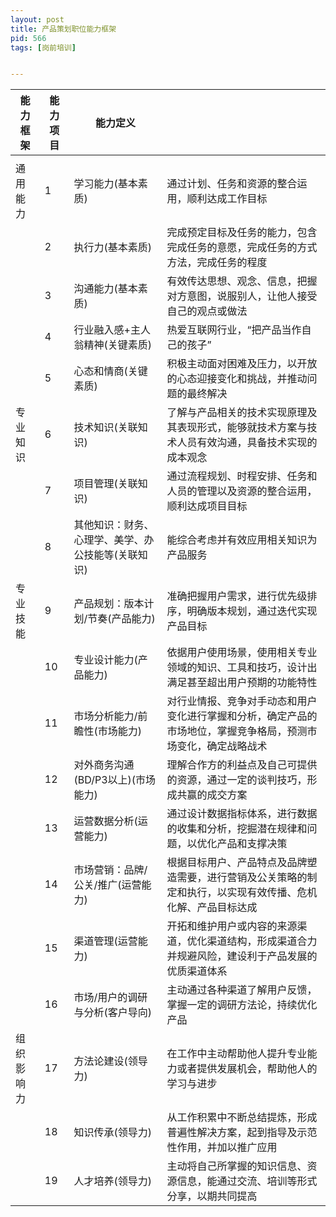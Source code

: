 ```yaml
---
layout: post
title: 产品策划职位能力框架
pid: 566
tags: [岗前培训]


---
```




| 能力框架   | 能力项目 | 能力定义                                           |                                                              |
| ---------- | -------- | -------------------------------------------------- | ------------------------------------------------------------ |
|            |          |                                                    |                                                              |
| 通用能力   | 1        | 学习能力(基本素质)                                 | 通过计划、任务和资源的整合运用，顺利达成工作目标             |
|            | 2        | 执行力(基本素质)                                   | 完成预定目标及任务的能力，包含完成任务的意愿，完成任务的方式方法，完成任务的程度 |
|            | 3        | 沟通能力(基本素质)                                 | 有效传达思想、观念、信息，把握对方意图，说服别人，让他人接受自己的观点或做法 |
|            | 4        | 行业融入感+主人翁精神(关键素质)                    | 热爱互联网行业，“把产品当作自己的孩子”                       |
|            | 5        | 心态和情商(关键素质)                               | 积极主动面对困难及压力，以开放的心态迎接变化和挑战，并推动问题的最终解决 |
| 专业知识   | 6        | 技术知识(关联知识)                                 | 了解与产品相关的技术实现原理及其表现形式，能够就技术方案与技术人员有效沟通，具备技术实现的成本观念 |
|            | 7        | 项目管理(关联知识)                                 | 通过流程规划、时程安排、任务和人员的管理以及资源的整合运用，顺利达成项目目标 |
|            | 8        | 其他知识：财务、心理学、美学、办公技能等(关联知识) | 能综合考虑并有效应用相关知识为产品服务                       |
| 专业技能   | 9        | 产品规划：版本计划/节奏(产品能力)                  | 准确把握用户需求，进行优先级排序，明确版本规划，通过迭代实现产品目标 |
|            | 10       | 专业设计能力(产品能力)                             | 依据用户使用场景，使用相关专业领域的知识、工具和技巧，设计出满足甚至超出用户预期的功能特性 |
|            | 11       | 市场分析能力/前瞻性(市场能力)                      | 对行业情报、竞争对手动态和用户变化进行掌握和分析，确定产品的市场地位，掌握竞争格局，预测市场变化，确定战略战术 |
|            | 12       | 对外商务沟通(BD/P3以上)(市场能力)                  | 理解合作方的利益点及自己可提供的资源，通过一定的谈判技巧，形成共赢的成交方案 |
|            | 13       | 运营数据分析(运营能力)                             | 通过设计数据指标体系，进行数据的收集和分析，挖掘潜在规律和问题，以优化产品和支撑决策 |
|            | 14       | 市场营销：品牌/公关/推广(运营能力)                 | 根据目标用户、产品特点及品牌塑造需要，进行营销及公关策略的制定和执行，以实现有效传播、危机化解、产品目标达成 |
|            | 15       | 渠道管理(运营能力)                                 | 开拓和维护用户或内容的来源渠道，优化渠道结构，形成渠道合力并规避风险，建设利于产品发展的优质渠道体系 |
|            | 16       | 市场/用户的调研与分析(客户导向)                    | 主动通过各种渠道了解用户反馈，掌握一定的调研方法论，持续优化产品 |
| 组织影响力 | 17       | 方法论建设(领导力)                                 | 在工作中主动帮助他人提升专业能力或者提供发展机会，帮助他人的学习与进步 |
|            | 18       | 知识传承(领导力)                                   | 从工作积累中不断总结提炼，形成普遍性解决方案，起到指导及示范性作用，并加以推广应用 |
|            | 19       | 人才培养(领导力)                                   | 主动将自己所掌握的知识信息、资源信息，能通过交流、培训等形式分享，以期共同提高 |